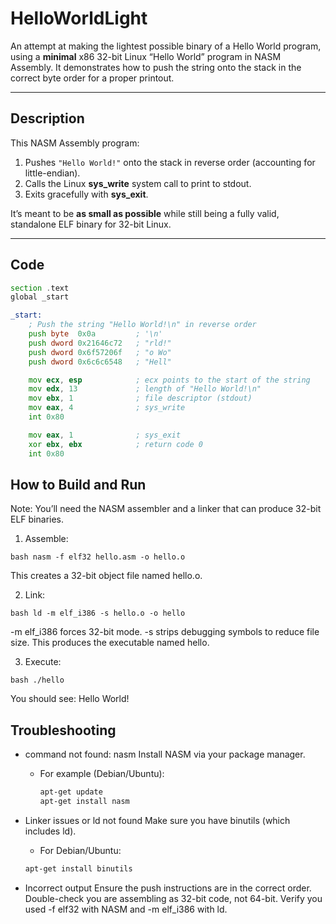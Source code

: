 # HelloWorldLight
An attempt at making the lightest possible binary of a Hello World program, using a **minimal** x86 32-bit Linux “Hello World” program in NASM Assembly. It demonstrates how to push the string onto the stack in the correct byte order for a proper printout.

---

## Description

This NASM Assembly program:
1. Pushes `"Hello World!"` onto the stack in reverse order (accounting for little-endian).
2. Calls the Linux **sys_write** system call to print to stdout.
3. Exits gracefully with **sys_exit**.

It’s meant to be **as small as possible** while still being a fully valid, standalone ELF binary for 32-bit Linux.

---

## Code

```asm
section .text
global _start

_start:
    ; Push the string "Hello World!\n" in reverse order
    push byte  0x0a         ; '\n'
    push dword 0x21646c72   ; "rld!"
    push dword 0x6f57206f   ; "o Wo"
    push dword 0x6c6c6548   ; "Hell"

    mov ecx, esp            ; ecx points to the start of the string
    mov edx, 13             ; length of "Hello World!\n"
    mov ebx, 1              ; file descriptor (stdout)
    mov eax, 4              ; sys_write
    int 0x80

    mov eax, 1              ; sys_exit
    xor ebx, ebx            ; return code 0
    int 0x80
```

## How to Build and Run
Note: You’ll need the NASM assembler and a linker that can produce 32-bit ELF binaries.

1. Assemble:

```bash nasm -f elf32 hello.asm -o hello.o```

This creates a 32-bit object file named hello.o.

2. Link:

```bash ld -m elf_i386 -s hello.o -o hello```

-m elf_i386 forces 32-bit mode.
-s strips debugging symbols to reduce file size.
This produces the executable named hello.

3. Execute:

```bash ./hello```

You should see:
Hello World!

## Troubleshooting
- command not found: nasm
Install NASM via your package manager. 
  - For example (Debian/Ubuntu):

    ```bash
    apt-get update
    apt-get install nasm
    ```

- Linker issues or ld not found
Make sure you have binutils (which includes ld). 
  - For Debian/Ubuntu:

  ```bash
  apt-get install binutils
  ```

- Incorrect output
Ensure the push instructions are in the correct order.
Double-check you are assembling as 32-bit code, not 64-bit.
Verify you used -f elf32 with NASM and -m elf_i386 with ld.


